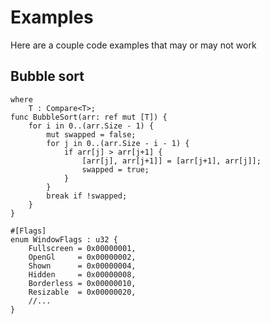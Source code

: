 # Examples

Here are a couple code examples that may or may not work

## Bubble sort

```
where
    T : Compare<T>;
func BubbleSort(arr: ref mut [T]) {
    for i in 0..(arr.Size - 1) {
        mut swapped = false;
        for j in 0..(arr.Size - i - 1) {
            if arr[j] > arr[j+1] {
                [arr[j], arr[j+1]] = [arr[j+1], arr[j]];
                swapped = true;
            }
        }
        break if !swapped;
    }
}
```

```
#[Flags]
enum WindowFlags : u32 {
    Fullscreen = 0x00000001,
    OpenGl     = 0x00000002,
    Shown      = 0x00000004,
    Hidden     = 0x00000008,
    Borderless = 0x00000010,
    Resizable  = 0x00000020,
    //...
}
```

